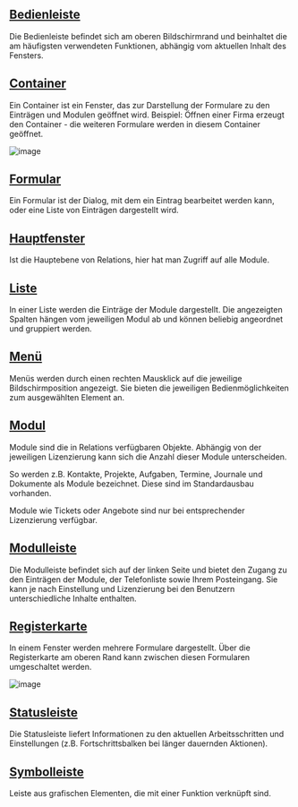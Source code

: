 ## [Bedienleiste](#f27c00)
Die Bedienleiste befindet sich am oberen Bildschirmrand und beinhaltet die am häufigsten verwendeten Funktionen, abhängig vom aktuellen Inhalt des Fensters.

## [Container](#f27c00)
Ein Container ist ein Fenster, das zur Darstellung der Formulare zu den Einträgen und Modulen geöffnet wird.
Beispiel: Öffnen einer Firma erzeugt den Container - die weiteren Formulare werden in diesem Container geöffnet.

![image](https://user-images.githubusercontent.com/91113869/181509565-1e9b9a6c-6abf-4552-b346-be73941a5381.png)

## [Formular](#f27c00)
Ein Formular ist der Dialog, mit dem ein Eintrag bearbeitet werden kann, oder eine Liste von Einträgen dargestellt wird.

## [Hauptfenster](#f27c00)
Ist die Hauptebene von Relations, hier hat man Zugriff auf alle Module.

## [Liste](#f27c00)
In einer Liste werden die Einträge der Module dargestellt. Die angezeigten Spalten hängen vom jeweiligen Modul ab und können beliebig angeordnet und gruppiert werden.

## [Menü](#f27c00)
Menüs werden durch einen rechten Mausklick auf die jeweilige Bildschirmposition angezeigt. Sie bieten die jeweiligen Bedienmöglichkeiten zum ausgewählten Element an.

## [Modul](#f27c00)
Module sind die in Relations verfügbaren Objekte. Abhängig von der jeweiligen Lizenzierung kann sich die Anzahl dieser Module unterscheiden. 

So werden z.B. Kontakte, Projekte, Aufgaben, Termine, Journale und Dokumente als Module bezeichnet. Diese sind im Standardausbau vorhanden.

Module wie Tickets oder Angebote sind nur bei entsprechender Lizenzierung verfügbar.

## [Modulleiste](#f27c00)
Die Modulleiste befindet sich auf der linken Seite und bietet den Zugang zu den Einträgen der Module, der Telefonliste sowie Ihrem Posteingang. Sie kann je nach Einstellung und Lizenzierung bei den Benutzern unterschiedliche Inhalte enthalten.

## [Registerkarte](#f27c00)
In einem Fenster werden mehrere Formulare dargestellt. Über die Registerkarte am oberen Rand kann zwischen diesen Formularen umgeschaltet werden.

![image](https://user-images.githubusercontent.com/91113869/181509641-22f49c51-c439-49a1-b598-2f0518fbcbbd.png)

## [Statusleiste](#f27c00)
Die Statusleiste liefert Informationen zu den aktuellen Arbeitsschritten und Einstellungen (z.B. Fortschrittsbalken bei länger dauernden Aktionen).

## [Symbolleiste](#f27c00)
Leiste aus grafischen Elementen, die mit einer Funktion verknüpft sind.

